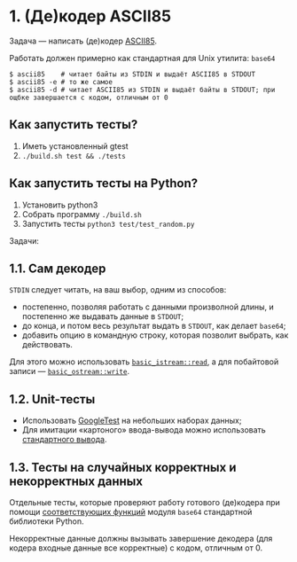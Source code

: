 # 1. (Де)кодер ASCII85

Задача — написать (де)кодер [ASCII85](https://en.wikipedia.org/wiki/Ascii85).

Работать должен примерно как стандартная для Unix утилита: `base64`

```
$ ascii85    # читает байты из STDIN и выдаёт ASCII85 в STDOUT
$ ascii85 -e # то же самое
$ ascii85 -d # читает ASCII85 из STDIN и выдаёт байты в STDOUT; при ощбке завершается с кодом, отличным от 0
```

## Как запустить тесты?
1. Иметь установленный gtest
2. `./build.sh test && ./tests`


## Как запустить тесты на Python?
1. Установить python3
2. Собрать программу `./build.sh`
3. Запустить тесты `python3 test/test_random.py`

Задачи:

## 1.1. Сам декодер

`STDIN` следует читать, на ваш выбор, одним из способов:

- постепенно, позволяя работать с данными произволной длины, и постепенно же выдавать данные в `STDOUT`;
- до конца, и потом весь результат выдать в `STDOUT`, как делает `base64`;
- добавить опцию в командную строку, которая позволит выбрать, как действовать.

Для этого можно использовать [`basic_istream::read`](https://en.cppreference.com/w/cpp/io/basic_istream/read),
а для побайтовой записи — [`basic_ostream::write`](https://en.cppreference.com/w/cpp/io/basic_ostream/write).

## 1.2. Unit-тесты

- Использовать [GoogleTest](https://github.com/google/googletest) на небольших наборах данных;
- Для имитации «картоного» ввода-вывода можно использовать
  [стандартного вывода](https://en.cppreference.com/w/cpp/io/basic_ios/rdbuf).
  <!-- [gMock](https://google.github.io/googletest/gmock_for_dummies.html). -- нет, лучше не связываться =) -->

## 1.3. Тесты на случайных корректных и некорректных данных

Отдельные тесты, которые проверяют работу готового (де)кодера при помощи [соответствующих функций](https://docs.python.org/3/library/base64.html#base64.a85encode)
модуля `base64` стандартной библиотеки Python.

Некорректные данные должны вызывать завершение декодера (для кодера входные данные все корректные) с кодом, отличным от 0.
